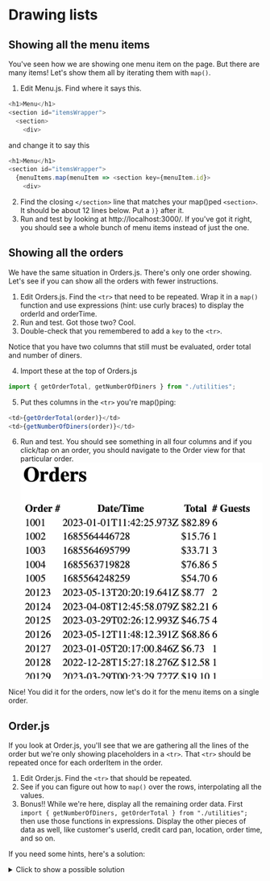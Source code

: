 # Drawing lists
<!-- Time: 20 minutes -->

## Showing all the menu items
You've seen how we are showing one menu item on the page. But there are many items! Let's show them all by iterating them with `map()`.

1. Edit Menu.js. Find where it says this.
```JavaScript
<h1>Menu</h1>
<section id="itemsWrapper">
  <section>
    <div>
```
and change it to say this
```JavaScript
<h1>Menu</h1>
<section id="itemsWrapper">
  {menuItems.map(menuItem => <section key={menuItem.id}>
    <div>
```

2. Find the closing `</section>` line that matches your map()ped `<section>`. It should be about 12 lines below. Put a `)}` after it.
3.  Run and test by looking at http://localhost:3000/. If you've got it right, you should see a whole bunch of menu items instead of just the one.

## Showing all the orders
We have the same situation in Orders.js. There's only one order showing. Let's see if you can show all the orders with fewer instructions.

1.  Edit Orders.js. Find the `<tr>` that need to be repeated. Wrap it in a `map()` function and use expressions (hint: use curly braces) to display the orderId and orderTime.
2.  Run and test. Got those two? Cool. 
3.  Double-check that you remembered to add a `key` to the `<tr>`.

Notice that you have two columns that still must be evaluated, order total and number of diners.

4.  Import these at the top of Orders.js
```JavaScript
import { getOrderTotal, getNumberOfDiners } from "./utilities";
```
5.  Put thes columns in the `<tr>` you're map()ping:
```JavaScript
<td>{getOrderTotal(order)}</td>
<td>{getNumberOfDiners(order)}</td>
```
6.  Run and test. You should see something in all four columns and if you click/tap on an order, you should navigate to the Order view for that particular order.
![List of orders](../images/ListOfOrders.png)

Nice! You did it for the orders, now let's do it for the menu items on a single order.

## Order.js
If you look at Order.js, you'll see that we are gathering all the lines of the order but we're only showing placeholders in a `<tr>`. That `<tr>` should be repeated once for each orderItem in the order.

1.  Edit Order.js. Find the `<tr>` that should be repeated.
2.  See if you can figure out how to `map()` over the rows, interpolating all the values. 
3.  Bonus!! While we're here, display all the remaining order data. First `import { getNumberOfDiners, getOrderTotal } from "./utilities";` then use those functions in expressions. Display the other pieces of data as well, like customer's userId, credit card pan, location, order time, and so on.

If you need some hints, here's a solution:
<details>
<summary>Click to show a possible solution</summary>

```html
<h2>Order {orderId}</h2>
<p>Customer: {order?.userId}</p>
<p>Number of guests: {order && getNumberOfDiners(order)}</p>
<p>Credit card: {order?.creditCard.PAN}, expiry: {order?.creditCard.expiryMonth}/{order?.creditCard.expiryYear}</p>
<p>Location: {order?.location}</p>
<p>Order time: {order?.orderTime.toLocaleString()}</p>
<table>
  <tbody>
    {order?.items.map(item => (
      <tr key={item.cartItemId}>
        <td>{getMenuItem(item.itemId)?.name}</td>
        <td>{item.price}</td>
        <td>(for {item.firstName})</td>
      </tr>
    ))}
    <tr><td>Tax</td><td>{order?.tax}</td></tr>
    <tr><td>Tip</td><td>{order?.tip}</td></tr>
    <tr><td>Total</td><td>{order && getOrderTotal(order)}</td></tr>
  </tbody>
</table>

```
</details>
